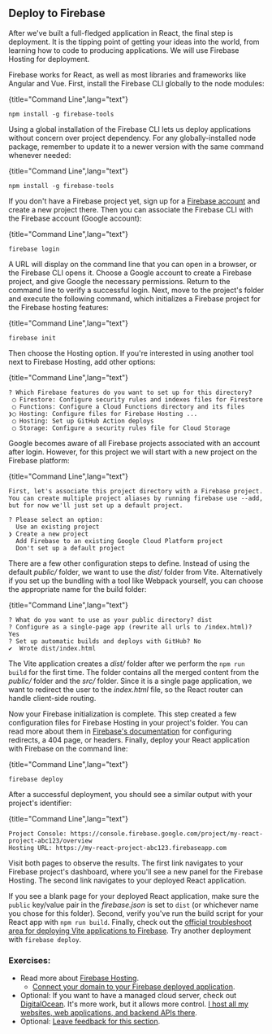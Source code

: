 ## Deploy to Firebase

After we've built a full-fledged application in React, the final step is deployment. It is the tipping point of getting your ideas into the world, from learning how to code to producing applications. We will use Firebase Hosting for deployment.

Firebase works for React, as well as most libraries and frameworks like Angular and Vue. First, install the Firebase CLI globally to the node modules:

{title="Command Line",lang="text"}
~~~~~~~
npm install -g firebase-tools
~~~~~~~

Using a global installation of the Firebase CLI lets us deploy applications without concern over project dependency. For any globally-installed node package, remember to update it to a newer version with the same command whenever needed:

{title="Command Line",lang="text"}
~~~~~~~
npm install -g firebase-tools
~~~~~~~

If you don't have a Firebase project yet, sign up for a [Firebase account](https://console.firebase.google.com) and create a new project there. Then you can associate the Firebase CLI with the Firebase account (Google account):

{title="Command Line",lang="text"}
~~~~~~~
firebase login
~~~~~~~

A URL will display on the command line that you can open in a browser, or the Firebase CLI opens it. Choose a Google account to create a Firebase project, and give Google the necessary permissions. Return to the command line to verify a successful login. Next, move to the project's folder and execute the following command, which initializes a Firebase project for the Firebase hosting features:

{title="Command Line",lang="text"}
~~~~~~~
firebase init
~~~~~~~

Then choose the Hosting option. If you're interested in using another tool next to Firebase Hosting, add other options:

{title="Command Line",lang="text"}
~~~~~~~
? Which Firebase features do you want to set up for this directory?
 ◯ Firestore: Configure security rules and indexes files for Firestore
 ◯ Functions: Configure a Cloud Functions directory and its files
❯◯ Hosting: Configure files for Firebase Hosting ...
 ◯ Hosting: Set up GitHub Action deploys
 ◯ Storage: Configure a security rules file for Cloud Storage
~~~~~~~

Google becomes aware of all Firebase projects associated with an account after login. However, for this project we will start with a new project on the Firebase platform:

{title="Command Line",lang="text"}
~~~~~~~
First, let's associate this project directory with a Firebase project.
You can create multiple project aliases by running firebase use --add,
but for now we'll just set up a default project.

? Please select an option:
  Use an existing project
❯ Create a new project
  Add Firebase to an existing Google Cloud Platform project
  Don't set up a default project
~~~~~~~

There are a few other configuration steps to define. Instead of using the default *public/* folder, we want to use the *dist/* folder from Vite. Alternatively if you set up the bundling with a tool like Webpack yourself, you can choose the appropriate name for the build folder:

{title="Command Line",lang="text"}
~~~~~~~
? What do you want to use as your public directory? dist
? Configure as a single-page app (rewrite all urls to /index.html)? Yes
? Set up automatic builds and deploys with GitHub? No
✔  Wrote dist/index.html
~~~~~~~

The Vite application creates a *dist/* folder after we perform the `npm run build` for the first time. The folder contains all the merged content from the *public/* folder and the *src/* folder. Since it is a single page application, we want to redirect the user to the *index.html* file, so the React router can handle client-side routing.

Now your Firebase initialization is complete. This step created a few configuration files for Firebase Hosting in your project's folder. You can read more about them in [Firebase's documentation](https://bit.ly/3DVgbpG) for configuring redirects, a 404 page, or headers. Finally, deploy your React application with Firebase on the command line:

{title="Command Line",lang="text"}
~~~~~~~
firebase deploy
~~~~~~~

After a successful deployment, you should see a similar output with your project's identifier:

{title="Command Line",lang="text"}
~~~~~~~
Project Console: https://console.firebase.google.com/project/my-react-project-abc123/overview
Hosting URL: https://my-react-project-abc123.firebaseapp.com
~~~~~~~

Visit both pages to observe the results. The first link navigates to your Firebase project's dashboard, where you'll see a new panel for the Firebase Hosting. The second link navigates to your deployed React application.

If you see a blank page for your deployed React application, make sure the `public` key/value pair in the *firebase.json* is set to `dist` (or whichever name you chose for this folder). Second, verify you've run the build script for your React app with `npm run build`. Finally, check out the [official troubleshoot area for deploying Vite applications to Firebase](https://bit.ly/3Sp2Xsn). Try another deployment with `firebase deploy`.

### Exercises:

* Read more about [Firebase Hosting](https://bit.ly/3lXypAC).
  * [Connect your domain to your Firebase deployed application](https://bit.ly/3phFxdp).
* Optional: If you want to have a managed cloud server, check out [DigitalOcean](https://m.do.co/c/fb27c90322f3). It's more work, but it allows more control. [I host all my websites, web applications, and backend APIs there](https://www.robinwieruch.de/deploy-applications-digital-ocean/).
* Optional: [Leave feedback for this section](https://forms.gle/QPjydK8UbaXkxCEj9).